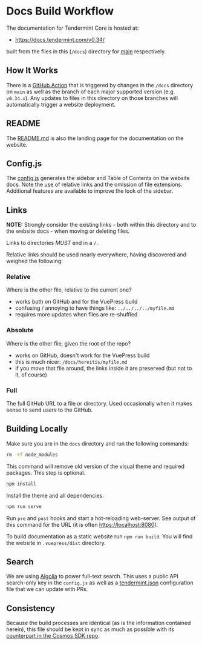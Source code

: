 # Docs Build Workflow

The documentation for Tendermint Core is hosted at:

- <https://docs.tendermint.com/v0.34/>

built from the files in this (`/docs`) directory for
[main](https://github.com/tendermint/tendermint/tree/main/docs) respectively.

## How It Works

There is a [GitHub Action](../.github/workflows/docs-deployment.yml) that is
triggered by changes in the `/docs` directory on `main` as well as the branch of
each major supported version (e.g. `v0.34.x`). Any updates to files in this
directory on those branches will automatically trigger a website deployment.

## README

The [README.md](./README.md) is also the landing page for the documentation on
the website.

## Config.js

The [config.js](./.vuepress/config.js) generates the sidebar and Table of
Contents on the website docs. Note the use of relative links and the omission of
file extensions. Additional features are available to improve the look of the
sidebar.

## Links

**NOTE:** Strongly consider the existing links - both within this directory and
to the website docs - when moving or deleting files.

Links to directories _MUST_ end in a `/`.

Relative links should be used nearly everywhere, having discovered and weighed
the following:

### Relative

Where is the other file, relative to the current one?

- works both on GitHub and for the VuePress build
- confusing / annoying to have things like: `../../../../myfile.md`
- requires more updates when files are re-shuffled

### Absolute

Where is the other file, given the root of the repo?

- works on GitHub, doesn't work for the VuePress build
- this is much nicer: `/docs/hereitis/myfile.md`
- if you move that file around, the links inside it are preserved (but not to it, of course)

### Full

The full GitHub URL to a file or directory. Used occasionally when it makes sense
to send users to the GitHub.

## Building Locally

Make sure you are in the `docs` directory and run the following commands:

```bash
rm -rf node_modules
```

This command will remove old version of the visual theme and required packages.
This step is optional.

```bash
npm install
```

Install the theme and all dependencies.

```bash
npm run serve
```

<!-- markdown-link-check-disable -->

Run `pre` and `post` hooks and start a hot-reloading web-server. See output of
this command for the URL (it is often <https://localhost:8080>).

<!-- markdown-link-check-enable -->

To build documentation as a static website run `npm run build`. You will find
the website in `.vuepress/dist` directory.

## Search

We are using [Algolia](https://www.algolia.com) to power full-text search. This
uses a public API search-only key in the `config.js` as well as a
[tendermint.json](https://github.com/algolia/docsearch-configs/blob/master/configs/tendermint.json)
configuration file that we can update with PRs.

## Consistency

Because the build processes are identical (as is the information contained
herein), this file should be kept in sync as much as possible with its
[counterpart in the Cosmos SDK
repo](https://github.com/cosmos/cosmos-sdk/blob/master/docs/DOCS_README.md).
